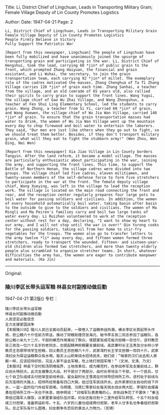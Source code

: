 Title: Li, District Chief of Lingchuan, Leads in Transporting Military Grain; Female Village Deputy of Lin County Promotes Logistics

Author: 
Date: 1947-04-21
Page: 2

    Li, District Chief of Lingchuan, Leads in Transporting Military Grain
    Female Village Deputy of Lin County Promotes Logistics
    People Firmly Believe in Victory
    Fully Support the Patriotic War

    [Report from this newspaper, Lingchuan] The people of Lingchuan have been fully mobilized and have unanimously joined the upsurge of transporting grain and participating in the war. Li, District Chief of Hengshui, took the lead, carrying 60 *jin* of public grain to the front, which prompted Zhang Haiyuan, the financial and grain assistant, and Li Wuhai, the secretary, to join the grain transportation team, each carrying 92 *jin* of millet. The exemplary role of the cadres motivated the masses. Zhang Chenghua of Ta Ti Zhang Village carries 120 *jin* of grain each time. Zhang Sanhai, a teacher from the village, and an old comrade of 65 years old, also rallied their spirits to carry grain to support the front lines. Wang Yugui, the village chief of Gao Wu Zhai Village, and Wang Zhongshun, a teacher at Fen Shui Ling Elementary School, led the students to carry grain. Wang Zhong, a teacher from Si Yi, carried 60 *jin* of grain, and Wang Xuewen, the village chief of Wu Jia Wan Village, carried 140 *jin* of grain. To ensure that the grain transportation masses had water to drink, the women of Wu Jia Wan Village went up the mountain every day to chop firewood and boil water to entertain the laborers. They said, "Our men are just like others when they go out to fight, so we should treat them better. Besides, if they don't transport military grain, what will they eat to fight the stubborn army!" (Wen Zhou, Wen Qing, Nai Wen)

    [Report from this newspaper] Xia Jiao Village in Lin County borders Tangyin. After the land reform, it became a model village. The masses are particularly enthusiastic about participating in the war, joining the army, and supporting the front lines. This time, to support the Battle of Northern Henan, the village cadres were divided into two groups. The village chief led five cadres, eleven militiamen, and twenty-seven members of the self-defense force to form five stretchers to participate in the war at the front. The female deputy village chief, Wang Xueying, was left in the village to lead the reception work. The village is located on the main road connecting the front and rear, and the reception center regularly prepares four large pots to boil water for passing soldiers and civilians. In addition, the women of every household automatically boil water, taking basin after basin to the outside to give to the soldiers and civilians. The women of Ma Mingli and Ma Peiren's families carry and boil two large tanks of water every day. Li Ruizhen volunteered to work at the reception center without rest for a day, declaring, "I want to show my heart to our army, and I will not stop until the war is over!" Qin Yurong cooks for the passing soldiers, taking oil from her home to stir-fry vegetables for the troops. The women also go to transfer letters to the army twelve *li* away every day, and fifteen women formed three stretchers, ready to transport the wounded. Fifteen- and sixteen-year-old children also formed two stretchers, and more than twenty elderly people also scrambled to organize stretcher teams. In short, whatever difficulties the army has, the women are eager to contribute manpower and materials. (Ke Jin)



<hr /> 

Original: 


### 陵川李区长带头运军粮  林县女村副推动做后勤

1947-04-21
第2版()
专栏：

    陵川李区长带头运军粮
    林县女村副推动做后勤
    人民坚定必胜信念
    全力支援爱国战争
    【本报陵川讯】陵川人民已全面动员起来，一致卷入了运粮参战热潮。横水李区长首起带头作用，担公粮六十斤往前方转送，推动了财粮助理员张海元、秘书李五孩二同志参加了运粮队，各担公粮小米九十二斤。干部的模范作用推动了群众，塔题掌张成花每次担粮一百廿斤。该村教员张三孩及一位六十五岁的老同志，也提起精神担粮要支援前线。高武寨村长王玉贵及分水岭小学教员王忠顺带领学生担粮，四义教员王忠担粮六十斤，武家湾村长王学文担粮一百四十斤。武家湾妇女为保证运粮群众有水喝，每天上山砍柴烧水招待民夫，她们说：“咱家的汉们出去和人家都一样，应该招待好些，况且人家不运去军粮，吃上啥打顽固军哩！”（文洲、文清、乃文）
    【本报讯】林县下交村和汤阴境临界，土地改革后，成为模范村，在参战参军及支援前线上，群众劲头特别大。此次支援豫北大战，村干部分了两部分，由村长带领五个干部，十一个民兵，廿七个自卫队组成五付担架至前线参战，留女副村长王雪英在村领导招待所工作。该村处于前线与后方连络的大路上，招待所经常备有四口大锅，给过往军民烧开水。此外家家妇女自动的烧下开水，一盆一盆的往门外给军民喝。马明理、马佩仁等家妇女每天挑水烧水两大缸，李瑞珍自报奋勇在招待所工作一天也不休息，她申明说：“对咱军队表表俺的心，非到战争完了不罢休！”秦玉荣给过路军人做饭，从家里拿油给队伍炒菜。妇女还每日到十二里外给军队转信，十五个妇女组成三付担架，准备转运彩号。十五、六岁的儿童也组成两付担架，老年人廿多名也争着组织担架队。总之军队有什么困难，妇女都争先恐后的拿出人力物力。（克锦）
